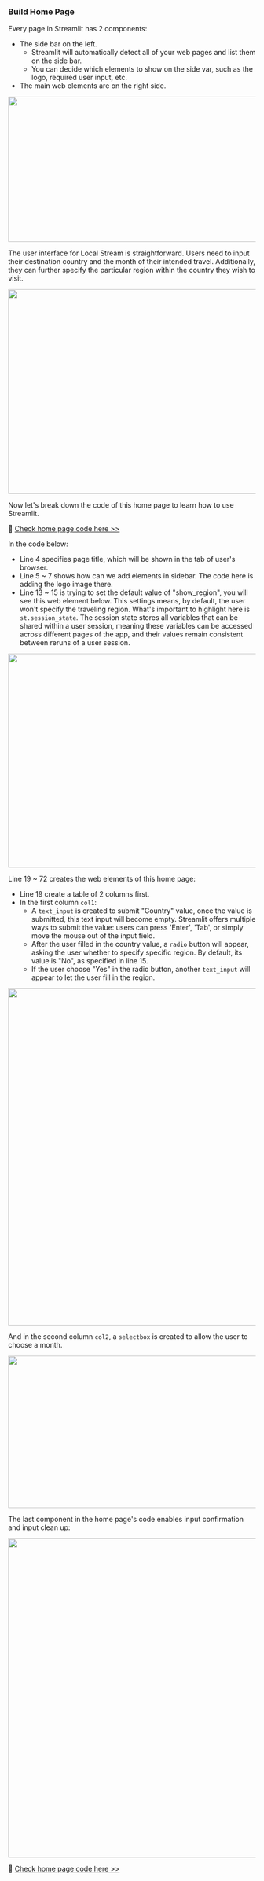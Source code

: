 ### Build Home Page

Every page in Streamlit has 2 components:
* The side bar on the left. 
  * Streamlit will automatically detect all of your web pages and list them on the side bar.
  * You can decide which elements to show on the side var, such as the logo, required user input, etc.
* The main web elements are on the right side.

<img src="https://github.com/lady-h-world/My_Garden/blob/main/images/Secret_Guest_images/local_stream_interface1.png" width="997" height="296" />

The user interface for Local Stream is straightforward. Users need to input their destination country and the month of their intended travel. Additionally, they can further specify the particular region within the country they wish to visit.

<img src="https://github.com/lady-h-world/My_Garden/blob/main/images/Secret_Guest_images/ls_homepage_input.png" width="977" height="417" />

Now let's break down the code of this home page to learn how to use Streamlit.

🌻 [Check home page code here >>][1]

In the code below:
* Line 4 specifies page title, which will be shown in the tab of user's browser.
* Line 5 ~ 7 shows how can we add elements in sidebar. The code here is adding the logo image there.
* Line 13 ~ 15 is trying to set the default value of "show_region", you will see this web element below. This settings means, by default, the user won't specify the traveling region. What's important to highlight here is `st.session_state`. The session state stores all variables that can be shared within a user session, meaning these variables can be accessed across different pages of the app, and their values remain consistent between reruns of a user session.

<img src="https://github.com/lady-h-world/My_Garden/blob/main/images/Secret_Guest_images/ls_home_code1.png" width="993" height="436" />

Line 19 ~ 72 creates the web elements of this home page:
* Line 19 create a table of 2 columns first.
* In the first column `col1`:
  * A `text_input` is created to submit "Country" value, once the value is submitted, this text input will become empty. Streamlit offers multiple ways to submit the value: users can press 'Enter', 'Tab', or simply move the mouse out of the input field.
  * After the user filled in the country value, a `radio` button will appear, asking the user whether to specify specific region. By default, its value is "No", as specified in line 15.
  * If the user choose "Yes" in the radio button, another `text_input` will appear to let the user fill in the region.
  
<img src="https://github.com/lady-h-world/My_Garden/blob/main/images/Secret_Guest_images/ls_home_code2.png" width="946" height="686" />

And in the second column `col2`, a `selectbox` is created to allow the user to choose a month.

<img src="https://github.com/lady-h-world/My_Garden/blob/main/images/Secret_Guest_images/ls_home_code3.png" width="938" height="310" />

The last component in the home page's code enables input confirmation and input clean up:

<img src="https://github.com/lady-h-world/My_Garden/blob/main/images/Secret_Guest_images/ls_home_code3.png" width="925" height="650" />

🌻 [Check home page code here >>][1]

[1]:https://github.com/lady-h-world/My_Garden_LocalStream_App/blob/main/explore.py

